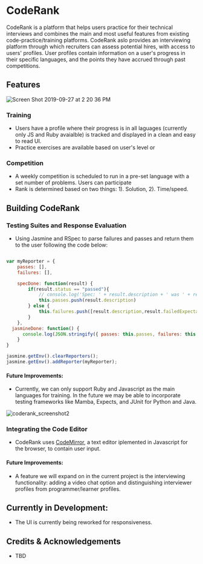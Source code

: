 # CodeRank

CodeRank is a platform that helps users practice for their technical interviews and combines the main and most useful features from existing code-practice/training platforms.
CodeRank aslo provides an interviewing platform through which recruiters can assess potential hires, with access to users' profiles. User profiles contain information on a user's progress in their 
specific languages, and the points they have accrued through past competitions.

## Features

![Screen Shot 2019-09-27 at 2 20 36 PM](https://user-images.githubusercontent.com/22735463/65803673-2497fc00-e134-11e9-84d0-866d10ca917f.png)

### Training
* Users have a profile where their progress is in all laguages (currently only JS and Ruby avaialble) is tracked and displayed in a clean and easy to read UI.
* Practice exercises are available based on user's level or

### Competition
* A weekly competition is scheduled to run in a pre-set language with a set number of problems. Users can participate 
* Rank is determined based on two things: 1).  Solution, 2). Time/speed.

## Building CodeRank

### Testing Suites and Response Evaluation
* Using Jasmine and RSpec to parse failures and passes and return them to the user following the code below: 

```javascript

var myReporter = {
    passes: [],
    failures: [],

    specDone: function(result) {
        if(result.status == "passed"){
            // console.log('Spec: ' + result.description + ' was ' + result.status);
            this.passes.push(result.description)
        } else {
            this.failures.push([result.description,result.failedExpectations[0].message])
        }
    },
  jasmineDone: function() {
      console.log(JSON.stringify({ passes: this.passes, failures: this.failures }))
    }
}

jasmine.getEnv().clearReporters();
jasmine.getEnv().addReporter(myReporter);
```

#### Future Improvements:
* Currently, we can only support Ruby and Javascript as the main languages for training. In the future we may be able to incorporate testing frameworks like Mamba, Expects, and JUnit for Python and Java. 

![coderank_screenshot2](https://user-images.githubusercontent.com/22735463/65803912-f4049200-e134-11e9-8070-a4619af79e32.png)

### Integrating the Code Editor 
* CodeRank uses [CodeMirror](https://codemirror.net/), a text editor iplemented in Javascript for the browser, to contain user input.

#### Future Improvements:
* A feature we will expand on in the current project is the interviewing functionality: adding a video chat option and distinguishing interviewer profiles from programmer/learner profiles. 

## Currently in Development: 
* The UI is currently being reworked for responsiveness. 


## Credits & Acknowledgements
* TBD
